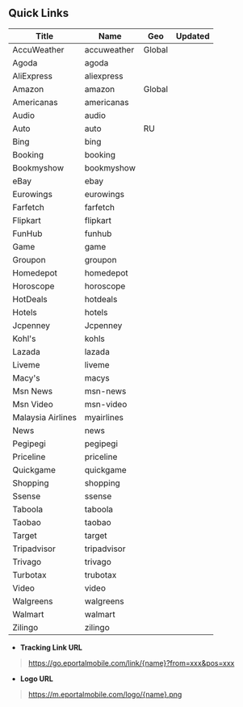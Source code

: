 ## Quick Links

| Title             | Name        | Geo    | Updated |
| ----------------- | ----------- | ------ | ------- |
| AccuWeather       | accuweather | Global |         |
| Agoda             | agoda       |        |         |
| AliExpress        | aliexpress  |        |         |
| Amazon            | amazon      | Global |         |
| Americanas        | americanas  |        |         |
| Audio             | audio       |        |         |
| Auto              | auto        | RU     |         |
| Bing              | bing        |        |         |
| Booking           | booking     |        |         |
| Bookmyshow        | bookmyshow  |        |         |
| eBay              | ebay        |        |         |
| Eurowings         | eurowings   |        |         |
| Farfetch          | farfetch    |        |         |
| Flipkart          | flipkart    |        |         |
| FunHub            | funhub      |        |         |
| Game              | game        |        |         |
| Groupon           | groupon     |        |         |
| Homedepot         | homedepot   |        |         |
| Horoscope         | horoscope   |        |         |
| HotDeals          | hotdeals    |        |         |
| Hotels            | hotels      |        |         |
| Jcpenney          | Jcpenney    |        |         |
| Kohl's            | kohls       |        |         |
| Lazada            | lazada      |        |         |
| Liveme            | liveme      |        |         |
| Macy's            | macys       |        |         |
| Msn News          | msn-news    |        |         |
| Msn Video         | msn-video   |        |         |
| Malaysia Airlines | myairlines  |        |         |
| News              | news        |        |         |
| Pegipegi          | pegipegi    |        |         |
| Priceline         | priceline   |        |         |
| Quickgame         | quickgame   |        |         |
| Shopping          | shopping    |        |         |
| Ssense            | ssense      |        |         |
| Taboola           | taboola     |        |         |
| Taobao            | taobao      |        |         |
| Target            | target      |        |         |
| Tripadvisor       | tripadvisor |        |         |
| Trivago           | trivago     |        |         |
| Turbotax          | trubotax    |        |         |
| Video             | video       |        |         |
| Walgreens         | walgreens   |        |         |
| Walmart           | walmart     |        |         |
| Zilingo           | zilingo     |        |         |



- **Tracking Link URL** 
> https://go.eportalmobile.com/link/{name}?from=xxx&pos=xxx

- **Logo URL**

> https://m.eportalmobile.com/logo/{name}.png

